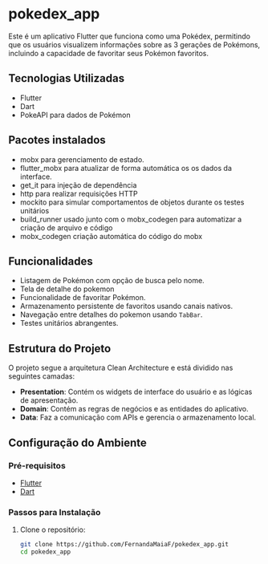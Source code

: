 # pokedex_app

Este é um aplicativo Flutter que funciona como uma Pokédex, permitindo que os usuários visualizem informações sobre as 3 gerações de Pokémons, incluindo a capacidade de favoritar seus Pokémon favoritos.

## Tecnologias Utilizadas

- Flutter
- Dart
- PokeAPI para dados de Pokémon

## Pacotes instalados

- mobx para gerenciamento de estado.
- flutter_mobx para atualizar de forma automática os os dados da interface.
- get_it para injeção de dependência
- http para realizar requisições HTTP
- mockito para simular comportamentos de objetos durante os testes unitários
- build_runner usado junto com o mobx_codegen para automatizar a criação de arquivo e código 
- mobx_codegen criação automática do código do mobx

## Funcionalidades

- Listagem de Pokémon com opção de busca pelo nome.
- Tela de detalhe do pokemon
- Funcionalidade de favoritar Pokémon.
- Armazenamento persistente de favoritos usando canais nativos.
- Navegação entre detalhes do pokemon usando `TabBar`.
- Testes unitários abrangentes.

## Estrutura do Projeto

O projeto segue a arquitetura Clean Architecture e está dividido nas seguintes camadas:

- **Presentation**: Contém os widgets de interface do usuário e as lógicas de apresentação.
- **Domain**: Contém as regras de negócios e as entidades do aplicativo.
- **Data**: Faz a comunicação com APIs e gerencia o armazenamento local.

## Configuração do Ambiente

### Pré-requisitos

- [Flutter](https://flutter.dev/docs/get-started/install)
- [Dart](https://dart.dev/get-dart)

### Passos para Instalação

1. Clone o repositório:
   ```bash
   git clone https://github.com/FernandaMaiaF/pokedex_app.git
   cd pokedex_app